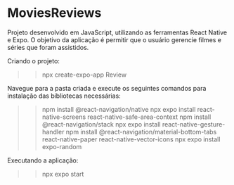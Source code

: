 # MoviesReviews
Projeto desenvolvido em JavaScript, utilizando as ferramentas React Native e Expo.
O objetivo da aplicação é permitir que o usuário gerencie filmes e séries que foram assistidos.

Criando o projeto:
>> npx create-expo-app Review

Navegue para a pasta criada e execute os seguintes comandos para instalação das bibliotecas necessárias:
>> npm install @react-navigation/native
>> npx expo install react-native-screens react-native-safe-area-context
>> npm install @react-navigation/stack
>> npx expo install react-native-gesture-handler
>> npm install @react-navigation/material-bottom-tabs react-native-paper react-native-vector-icons
>> npx expo install expo-random

Executando a aplicação:
>> npx expo start

